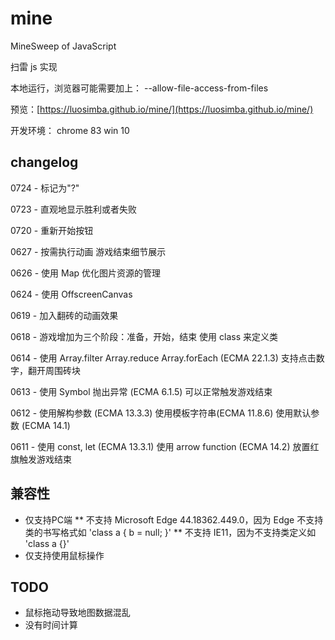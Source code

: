 # mine
MineSweep of JavaScript


扫雷 js 实现

本地运行，浏览器可能需要加上： --allow-file-access-from-files

预览：[https://luosimba.github.io/mine/](https://luosimba.github.io/mine/)


开发环境：
    chrome 83
    win 10





## changelog

0724 - 标记为"?"

0723 - 直观地显示胜利或者失败

0720 - 重新开始按钮

0627 - 按需执行动画
       游戏结束细节展示

0626 - 使用 Map
       优化图片资源的管理

0624 - 使用 OffscreenCanvas

0619 - 加入翻砖的动画效果

0618 - 游戏增加为三个阶段：准备，开始，结束
       使用 class 来定义类

0614 - 使用 Array.filter Array.reduce Array.forEach (ECMA 22.1.3)
       支持点击数字，翻开周围砖块

0613 - 使用 Symbol 抛出异常 (ECMA 6.1.5)
       可以正常触发游戏结束

0612 - 使用解构参数 (ECMA 13.3.3)
       使用模板字符串(ECMA 11.8.6)
       使用默认参数 (ECMA 14.1)

0611 - 使用 const, let (ECMA 13.3.1)
       使用 arrow function (ECMA 14.2)
       放置红旗触发游戏结束




## 兼容性
* 仅支持PC端
** 不支持 Microsoft Edge 44.18362.449.0，因为 Edge 不支持类的书写格式如 'class a { b = null; }'
** 不支持 IE11，因为不支持类定义如 'class a {}'
* 仅支持使用鼠标操作



## TODO

* 鼠标拖动导致地图数据混乱
* 没有时间计算

